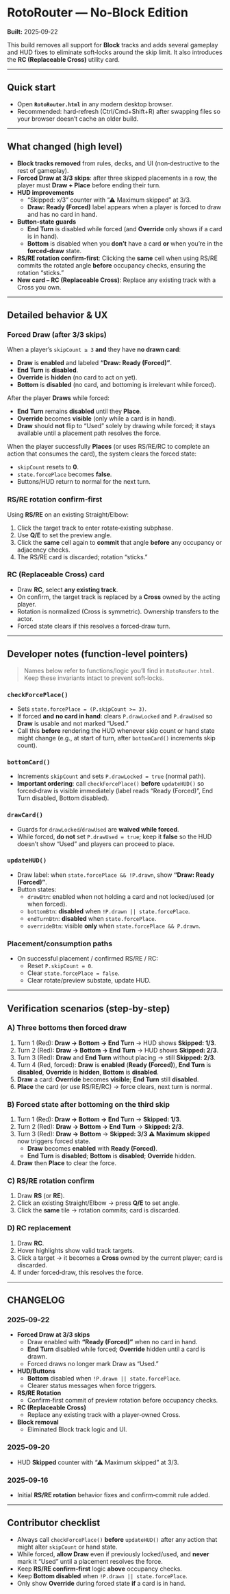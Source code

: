 # RotoRouter — No‑Block Edition

**Built:** 2025‑09‑22

This build removes all support for **Block** tracks and adds several gameplay and HUD fixes to eliminate soft‑locks around the skip limit. It also introduces the **RC (Replaceable Cross)** utility card.

---

## Quick start

- Open **`RotoRouter.html`** in any modern desktop browser.
- Recommended: hard‑refresh (Ctrl/Cmd+Shift+R) after swapping files so your browser doesn’t cache an older build.

---

## What changed (high level)

- **Block tracks removed** from rules, decks, and UI (non‑destructive to the rest of gameplay).
- **Forced Draw at 3/3 skips**: after three skipped placements in a row, the player must **Draw + Place** before ending their turn.
- **HUD improvements**
  - “Skipped: x/3” counter with “⚠ Maximum skipped” at 3/3.
  - **Draw: Ready (Forced)** label appears when a player is forced to draw and has no card in hand.
- **Button‑state guards**
  - **End Turn** is disabled while forced (and **Override** only shows if a card is in hand).
  - **Bottom** is disabled when you **don’t** have a card **or** when you’re in the **forced‑draw** state.
- **RS/RE rotation confirm‑first**: Clicking the **same** cell when using RS/RE commits the rotated angle **before** occupancy checks, ensuring the rotation “sticks.”
- **New card – RC (Replaceable Cross)**: Replace any existing track with a Cross you own.

---

## Detailed behavior & UX

### Forced Draw (after 3/3 skips)

When a player’s `skipCount ≥ 3` **and** they have **no drawn card**:

- **Draw** is **enabled** and labeled **“Draw: Ready (Forced)”**.
- **End Turn** is **disabled**.
- **Override** is **hidden** (no card to act on yet).
- **Bottom** is **disabled** (no card, and bottoming is irrelevant while forced).

After the player **Draws** while forced:

- **End Turn** remains **disabled** until they **Place**.
- **Override** becomes **visible** (only while a card is in hand).
- **Draw** should **not** flip to “Used” solely by drawing while forced; it stays available until a placement path resolves the force.

When the player successfully **Places** (or uses RS/RE/RC to complete an action that consumes the card), the system clears the forced state:

- `skipCount` resets to **0**.
- `state.forcePlace` becomes **false**.
- Buttons/HUD return to normal for the next turn.

### RS/RE rotation confirm‑first

Using **RS/RE** on an existing Straight/Elbow:

1) Click the target track to enter rotate‑existing subphase.  
2) Use **Q/E** to set the preview angle.  
3) Click the **same** cell again to **commit** that angle **before** any occupancy or adjacency checks.  
4) The RS/RE card is discarded; rotation “sticks.”

### RC (Replaceable Cross) card

- Draw **RC**, select **any existing track**.
- On confirm, the target track is replaced by a **Cross** owned by the acting player.
- Rotation is normalized (Cross is symmetric). Ownership transfers to the actor.
- Forced state clears if this resolves a forced‑draw turn.

---

## Developer notes (function‑level pointers)

> Names below refer to functions/logic you’ll find in `RotoRouter.html`. Keep these invariants intact to prevent soft‑locks.

### `checkForcePlace()`
- Sets `state.forcePlace = (P.skipCount >= 3)`.
- If forced **and** **no card in hand**: clears `P.drawLocked` and `P.drawUsed` so **Draw** is usable and not marked “Used.”
- Call this **before** rendering the HUD whenever skip count or hand state might change (e.g., at start of turn, after `bottomCard()` increments skip count).

### `bottomCard()`
- Increments `skipCount` and sets `P.drawLocked = true` (normal path).
- **Important ordering**: call `checkForcePlace()` **before** `updateHUD()` so forced‑draw is visible immediately (label reads “Ready (Forced)”, End Turn disabled, Bottom disabled).

### `drawCard()`
- Guards for `drawLocked`/`drawUsed` are **waived while forced**.
- While forced, **do not** set `P.drawUsed = true`; keep it **false** so the HUD doesn’t show “Used” and players can proceed to place.

### `updateHUD()`
- Draw label: when `state.forcePlace && !P.drawn`, show **“Draw: Ready (Forced)”**.
- Button states:
  - `drawBtn`: enabled when not holding a card and not locked/used (or when forced).
  - `bottomBtn`: **disabled** when `!P.drawn || state.forcePlace`.
  - `endTurnBtn`: **disabled** when `state.forcePlace`.
  - `overrideBtn`: visible **only** when `state.forcePlace && P.drawn`.

### Placement/consumption paths
- On successful placement / confirmed RS/RE / RC:
  - Reset `P.skipCount = 0`.
  - Clear `state.forcePlace = false`.
  - Clear rotate/preview substate, update HUD.

---

## Verification scenarios (step‑by‑step)

### A) Three bottoms then forced draw
1. Turn 1 (Red): **Draw → Bottom → End Turn** → HUD shows **Skipped: 1/3**.  
2. Turn 2 (Red): **Draw → Bottom → End Turn** → HUD shows **Skipped: 2/3**.  
3. Turn 3 (Red): **Draw** and **End Turn** without placing → still **Skipped: 2/3**.  
4. Turn 4 (Red, forced): **Draw** is **enabled** (**Ready (Forced)**), **End Turn** is **disabled**, **Override** is **hidden**, **Bottom** is **disabled**.  
5. **Draw** a card: **Override** becomes **visible**; **End Turn** still **disabled**.  
6. **Place** the card (or use RS/RE/RC) → force clears, next turn is normal.

### B) Forced state after bottoming on the third skip
1. Turn 1 (Red): **Draw → Bottom → End Turn** → **Skipped: 1/3**.  
2. Turn 2 (Red): **Draw → Bottom → End Turn** → **Skipped: 2/3**.  
3. Turn 3 (Red): **Draw → Bottom** → **Skipped: 3/3 ⚠ Maximum skipped** now triggers forced state.  
   - **Draw** becomes **enabled** with **Ready (Forced)**.  
   - **End Turn** is **disabled**; **Bottom** is **disabled**; **Override** hidden.  
4. **Draw** then **Place** to clear the force.

### C) RS/RE rotation confirm
1. Draw **RS** (or **RE**).  
2. Click an existing Straight/Elbow → press **Q/E** to set angle.  
3. Click the **same** tile → rotation commits; card is discarded.

### D) RC replacement
1. Draw **RC**.  
2. Hover highlights show valid track targets.  
3. Click a target → it becomes a **Cross** owned by the current player; card is discarded.  
4. If under forced‑draw, this resolves the force.

---

## CHANGELOG

### 2025‑09‑22
- **Forced Draw at 3/3 skips**
  - Draw enabled with **“Ready (Forced)”** when no card in hand.
  - **End Turn** disabled while forced; **Override** hidden until a card is drawn.
  - Forced draws no longer mark Draw as “Used.”
- **HUD/Buttons**
  - **Bottom** disabled when `!P.drawn || state.forcePlace`.
  - Clearer status messages when force triggers.
- **RS/RE Rotation**
  - Confirm‑first commit of preview rotation before occupancy checks.
- **RC (Replaceable Cross)**
  - Replace any existing track with a player‑owned Cross.
- **Block removal**
  - Eliminated Block track logic and UI.

### 2025‑09‑20
- HUD **Skipped** counter with “⚠ Maximum skipped” at 3/3.

### 2025‑09‑16
- Initial **RS/RE rotation** behavior fixes and confirm‑commit rule added.

---

## Contributor checklist

- Always call `checkForcePlace()` **before** `updateHUD()` after any action that might alter `skipCount` or hand state.
- While forced, **allow Draw** even if previously locked/used, and **never** mark it “Used” until a placement resolves the force.
- Keep **RS/RE confirm‑first** logic **above** occupancy checks.
- Keep **Bottom disabled** when `!P.drawn || state.forcePlace`.
- Only show **Override** during forced state **if** a card is in hand.

